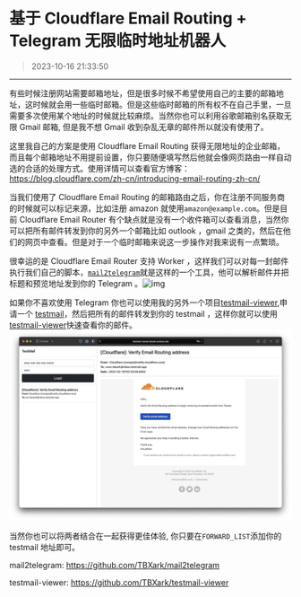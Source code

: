 # 基于 Cloudflare Email Routing + Telegram 无限临时地址机器人
> 2023-10-16 21:33:50

---

有些时候注册网站需要邮箱地址，但是很多时候不希望使用自己的主要的邮箱地址，这时候就会用一些临时邮箱。但是这些临时邮箱的所有权不在自己手里，一旦需要多次使用某个地址的时候就比较麻烦。当然你也可以利用谷歌邮箱别名获取无限 Gmail 邮箱, 但是我不想 Gmail 收到杂乱无章的邮件所以就没有使用了。

这里我自己的方案是使用 Cloudflare Email Routing 获得无限地址的企业邮箱，而且每个邮箱地址不用提前设置，你只要随便填写然后他就会像网页路由一样自动选的合适的处理方式。使用详情可以查看官方博客： https://blog.cloudflare.com/zh-cn/introducing-email-routing-zh-cn/

当我们使用了 Cloudflare Email Routing 的邮箱路由之后，你在注册不同服务商的时候就可以标记来源，比如注册 amazon 就使用`amazon@example.com`。但是目前 Cloudflare Email Router 有个缺点就是没有一个收件箱可以查看消息，当然你可以把所有邮件转发到你的另外一个邮箱比如 outlook ，gmail 之类的，然后在他们的网页中查看。但是对于一个临时邮箱来说这一步操作对我来说有一点繁琐。

很幸运的是 Cloudflare Email Router 支持 Worker ，这样我们可以对每一封邮件执行我们自己的脚本，[`mail2telegram`](https://github.com/TBXark/mail2telegram)就是这样的一个工具，他可以解析邮件并把标题和预览地址发到你的 Telegram 。![img](https://github.com/TBXark/mail2telegram/raw/master/doc/example.png)

如果你不喜欢使用 Telegram 你也可以使用我的另外一个项目[testmail-viewer](https://github.com/TBXark/testmail-viewer),申请一个 [testmail](https://testmail.app/)，然后把所有的邮件转发到你的 testmail ，这样你就可以使用[testmail-viewer](https://github.com/TBXark/testmail-viewer)快速查看你的邮件。![img](https://github.com/TBXark/testmail-viewer/raw/master/preview.jpeg)

当然你也可以将两者结合在一起获得更佳体验, 你只要在`FORWARD_LIST`添加你的 testmail 地址即可。

mail2telegram: https://github.com/TBXark/mail2telegram

testmail-viewer: https://github.com/TBXark/testmail-viewer
